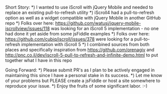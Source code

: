 Short Story:
*) I wanted to use iScroll with jQuery Mobile and needed to replace an existing pull-to-refresh utility
*) iScroll4 had a pull-to-refresh option as well as a widget compatible with jQuery Mobile in another GitHub repo
*) Folks over here: https://github.com/watusi/jquery-mobile-iscrollview/issues/118 was looking for an iScroll 5 implementation - no one had done it yet aside from some jsFiddle examples
*) Folks over here: https://github.com/cubiq/iscroll/issues/378 were looking for a pull-to-refresh implementation with iScroll 5
*) I combined sources from both places and specifically inspiration from https://github.com/orenagiv and http://pnc.co.il/dev/iscroll-5-pull-to-refresh-and-infinite-demo.html to put together what I have in this repo

Going Forward:
*) Please submit PR's as I plan to be actively engaged in maintaining this since I have a personal stake in its success.
*) Let me know of your problems but PLEASE create a jsFiddle or host a site somewhere to reproduce your issue.
*) Enjoy the fruits of some significant labor. :-)

